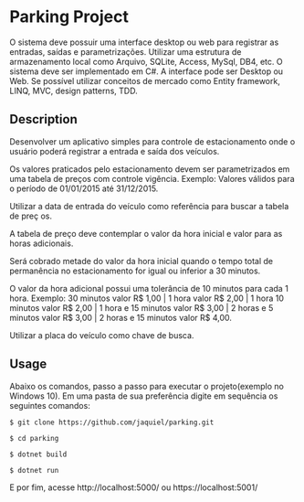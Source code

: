 # Parking Project

O sistema deve possuir uma interface desktop ou web para registrar as entradas, saídas e parametrizações.
Utilizar uma estrutura de armazenamento local como Arquivo, SQLite, Access, MySql, DB4, etc.
O sistema deve ser implementado em C#.
A interface pode ser Desktop ou Web.
Se possível utilizar conceitos de mercado como Entity framework, LINQ, MVC, design patterns, TDD.

## Description

Desenvolver um aplicativo simples para controle de estacionamento onde o usuário poderá registrar a entrada e saída dos veículos.

Os valores praticados pelo estacionamento devem ser parametrizados em uma tabela de preços com controle vigência. Exemplo: Valores válidos para o período de 01/01/2015 até 31/12/2015.

Utilizar a data de entrada do veículo como referência para buscar a tabela de preç os.

A tabela de preço deve contemplar o valor da hora inicial e valor para as horas adicionais.

Será cobrado metade do valor da hora inicial quando o tempo total de permanência no estacionamento for igual ou inferior a 30 minutos.

O valor da hora adicional possui uma tolerância de 10 minutos para cada 1 hora. Exemplo: 30 minutos valor R$ 1,00 | 1 hora valor R$ 2,00 | 1 hora 10 minutos valor R$ 2,00 | 1 hora e 15 minutos valor R$ 3,00 | 2 horas e 5 minutos valor R$ 3,00 | 2 horas e 15 minutos valor R$ 4,00.

Utilizar a placa do veículo como chave de busca.

## Usage

Abaixo os comandos, passo a passo para executar o projeto(exemplo no Windows 10). Em uma pasta de sua preferência digite em sequência os seguintes comandos:

```
$ git clone https://github.com/jaquiel/parking.git
```


```
$ cd parking
```

```
$ dotnet build
```

```
$ dotnet run
```

E por fim, acesse http://localhost:5000/ ou https://localhost:5001/



